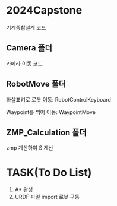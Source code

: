 # 2024Capstone
기계종합설계 코드

## Camera 폴더
카메라 이동 코드

## RobotMove 폴더
화살표키로 로봇 이동: RobotControlKeyboard

Waypoint를 찍어 이동: WaypointMove

## ZMP_Calculation 폴더
zmp 계산하여 S 계산

# TASK(To Do List)
1. A* 완성
2. URDF 파일 import 로봇 구동
